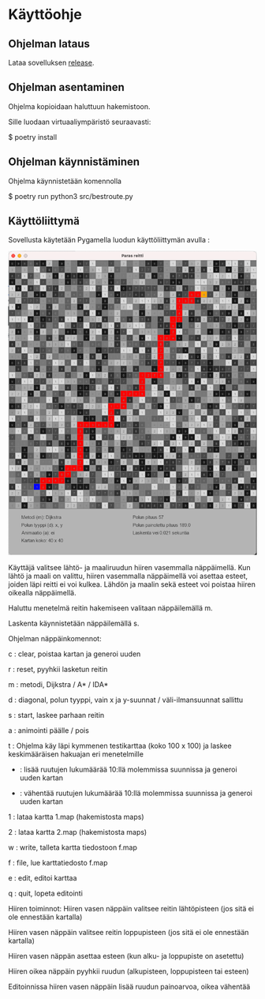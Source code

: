 # Käyttöohje

## Ohjelman lataus

Lataa sovelluksen [release](https://github.com/lautanal/tiralabra/releases/tag/VIIKKO5).

## Ohjelman asentaminen

Ohjelma kopioidaan haluttuun hakemistoon.

Sille luodaan virtuaaliympäristö seuraavasti:

$ poetry install

## Ohjelman käynnistäminen

Ohjelma käynnistetään komennolla 

$ poetry run python3 src/bestroute.py

## Käyttöliittymä

Sovellusta käytetään Pygamella luodun käyttöliittymän avulla :

<img src="png/Ui.png" width="750">

Käyttäjä valitsee lähtö- ja maaliruudun hiiren vasemmalla näppäimellä.  Kun lähtö ja maali on valittu, hiiren vasemmalla näppäimellä voi asettaa esteet, joiden läpi reitti ei voi kulkea.
Lähdön ja maalin sekä esteet voi poistaa hiiren oikealla näppäimellä.

Haluttu menetelmä reitin hakemiseen valitaan näppäilemällä m.

Laskenta käynnistetään näppäilemällä s.

Ohjelman näppäinkomennot:

c : clear, poistaa kartan ja generoi uuden

r : reset, pyyhkii lasketun reitin

m : metodi, Dijkstra / A* / IDA*

d : diagonal, polun tyyppi, vain x ja y-suunnat / väli-ilmansuunnat sallittu

s : start, laskee parhaan reitin

a : animointi päälle / pois

t : Ohjelma käy läpi kymmenen testikarttaa (koko 100 x 100) ja laskee keskimääräisen hakuajan
    eri menetelmille

+ : lisää ruutujen lukumäärää 10:llä molemmissa suunnissa ja generoi uuden kartan

- : vähentää ruutujen lukumäärää 10:llä molemmissa suunnissa ja generoi uuden kartan

1 : lataa kartta 1.map (hakemistosta maps)

2 : lataa kartta 2.map (hakemistosta maps)

w : write, talleta kartta tiedostoon f.map

f : file, lue karttatiedosto f.map

e : edit, editoi karttaa

q : quit, lopeta editointi


Hiiren toiminnot:
Hiiren vasen näppäin valitsee reitin lähtöpisteen (jos sitä ei ole ennestään kartalla)

Hiiren vasen näppäin valitsee reitin loppupisteen (jos sitä ei ole ennestään kartalla)

Hiiren vasen näppän asettaa esteen (kun alku- ja loppupiste on asetettu)

Hiiren oikea näppäin pyyhkii ruudun (alkupisteen, loppupisteen tai esteen)

Editoinnissa hiiren vasen näppäin lisää ruudun painoarvoa, oikea vähentää





